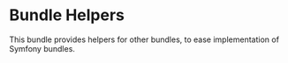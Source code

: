 Bundle Helpers
==============

This bundle provides helpers for other bundles, to ease implementation of Symfony bundles.
